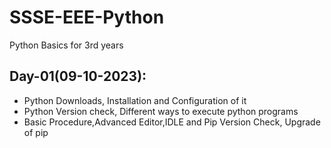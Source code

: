 # SSSE-EEE-Python
Python Basics for 3rd years

## Day-01(09-10-2023):
  - Python Downloads, Installation and Configuration of it
  - Python Version check, Different ways to execute python programs
  - Basic Procedure,Advanced Editor,IDLE and Pip Version Check, Upgrade of pip
